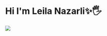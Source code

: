 # Hi I'm Leila Nazarli✨🖐️
<img src="https://github.com/leilanazarli/leilanazarli/assets/116263067/23d40eca-33e2-438c-a2d0-a9731d0abf59">
